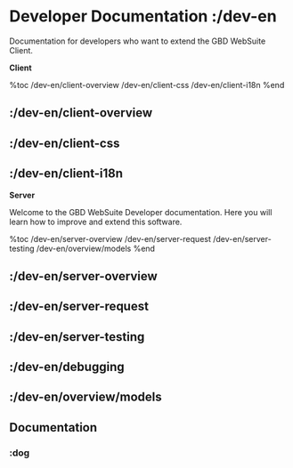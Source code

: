 # Developer Documentation :/dev-en

Documentation for developers who want to extend the GBD WebSuite Client.

**Client** 

%toc
/dev-en/client-overview
/dev-en/client-css
/dev-en/client-i18n
%end

## :/dev-en/client-overview
## :/dev-en/client-css
## :/dev-en/client-i18n

**Server**


Welcome to the GBD WebSuite Developer documentation. Here you will learn how to improve and extend this software.

%toc
/dev-en/server-overview
/dev-en/server-request
/dev-en/server-testing
/dev-en/overview/models
%end

## :/dev-en/server-overview
## :/dev-en/server-request
## :/dev-en/server-testing
## :/dev-en/debugging

## :/dev-en/overview/models

## Documentation

### :dog